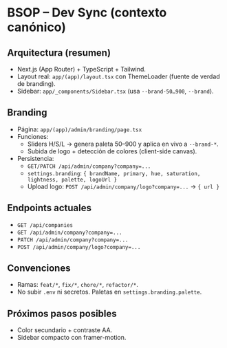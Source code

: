 # BSOP – Dev Sync (contexto canónico)

## Arquitectura (resumen)
- Next.js (App Router) + TypeScript + Tailwind.
- Layout real: `app/(app)/layout.tsx` con ThemeLoader (fuente de verdad de branding).
- Sidebar: `app/_components/Sidebar.tsx` (usa `--brand-50…900`, `--brand`).

## Branding
- Página: `app/(app)/admin/branding/page.tsx`
- Funciones:
  - Sliders H/S/L → genera paleta 50–900 y aplica en vivo a `--brand-*`.
  - Subida de logo + detección de colores (client-side canvas).
- Persistencia:
  - `GET/PATCH /api/admin/company?company=...`
  - `settings.branding`: `{ brandName, primary, hue, saturation, lightness, palette, logoUrl }`
  - Upload logo: `POST /api/admin/company/logo?company=...` → `{ url }`

## Endpoints actuales
- `GET /api/companies`
- `GET /api/admin/company?company=...`
- `PATCH /api/admin/company?company=...`
- `POST /api/admin/company/logo?company=...`

## Convenciones
- Ramas: `feat/*`, `fix/*`, `chore/*`, `refactor/*`.
- No subir `.env` ni secretos. Paletas en `settings.branding.palette`.

## Próximos pasos posibles
- Color secundario + contraste AA.
- Sidebar compacto con framer-motion.
